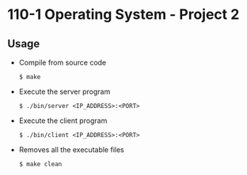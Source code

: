 # 110-1 Operating System - Project 2

## Usage
- Compile from source code
    ```shell
    $ make
    ```
- Execute the server program
    ```shell
    $ ./bin/server <IP_ADDRESS>:<PORT>
    ```
- Execute the client program
    ```shell
    $ ./bin/client <IP_ADDRESS>:<PORT>
    ```
- Removes all the executable files
    ```shell
    $ make clean
    ```
